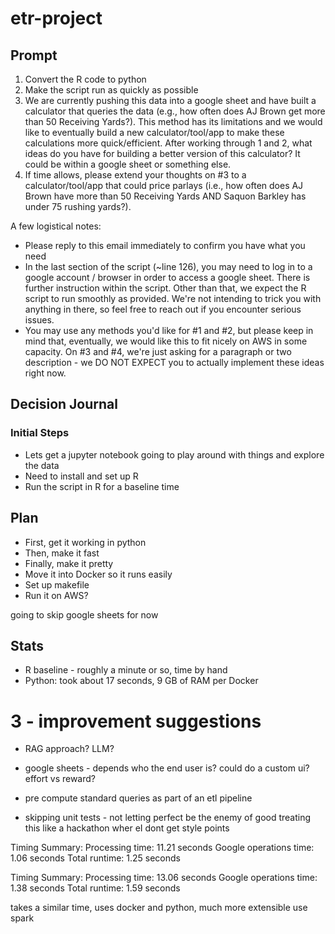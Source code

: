 # etr-project

## Prompt

1. Convert the R code to python
2. Make the script run as quickly as possible
3. We are currently pushing this data into a google sheet and have built a calculator that queries the data (e.g., how often does AJ Brown get more than 50 Receiving Yards?). This method has its limitations and we would like to eventually build a new calculator/tool/app to make these calculations more quick/efficient. After working through 1 and 2, what ideas do you have for building a better version of this calculator? It could be within a google sheet or something else. 
4. If time allows, please extend your thoughts on #3 to a calculator/tool/app that could price parlays (i.e., how often does AJ Brown have more than 50 Receiving Yards AND Saquon Barkley has under 75 rushing yards?).

A few logistical notes:
- Please reply to this email immediately to confirm you have what you need
- In the last section of the script (~line 126), you may need to log in to a google account / browser in order to access a google sheet. There is further instruction within the script. Other than that, we expect the R script to run smoothly as provided. We're not intending to trick you with anything in there, so feel free to reach out if you encounter serious issues.
- You may use any methods you'd like for #1 and #2, but please keep in mind that, eventually, we would like this to fit nicely on AWS in some capacity. 
On #3 and #4, we're just asking for a paragraph or two description - we DO NOT EXPECT you to actually implement these ideas right now. 

## Decision Journal

### Initial Steps

- Lets get a jupyter notebook going to play around with things and explore the data
- Need to install and set up R
- Run the script in R for a baseline time

## Plan
- First, get it working in python
- Then, make it fast
- Finally, make it pretty
- Move it into Docker so it runs easily
- Set up makefile
- Run it on AWS?

going to skip google sheets for now

## Stats
- R baseline - roughly a minute or so, time by hand
- Python: took about 17 seconds, 9 GB of RAM per Docker


# 3 - improvement suggestions
- RAG approach? LLM?
- google sheets - depends who the end user is? could do a custom ui? effort vs reward?
- pre compute standard queries as part of an etl pipeline

- skipping unit tests - not letting perfect be the enemy of good
treating this like a hackathon wher eI dont get style points

Timing Summary:
Processing time: 11.21 seconds
Google operations time: 1.06 seconds
Total runtime: 1.25 seconds

Timing Summary:
Processing time: 13.06 seconds
Google operations time: 1.38 seconds
Total runtime: 1.59 seconds

takes a similar time, uses docker and python, much more extensible
use spark